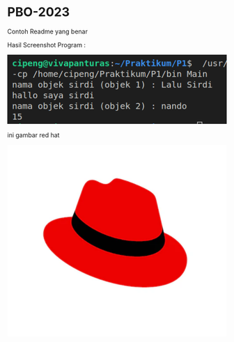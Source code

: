 # PBO-2023

Contoh Readme yang benar

Hasil Screenshot Program : 

<img src="https://raw.githubusercontent.com/feldymulkan/PBO-2023/main/Screenshot%20from%202023-10-18%2016-44-31.png">

ini gambar red hat



<img src="https://raw.githubusercontent.com/feldymulkan/PBO-2023/main/Asset/Screenshot%202023-04-02%20233630.png">
